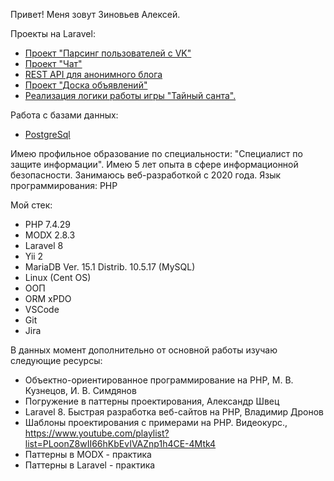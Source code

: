 Привет! Меня зовут Зиновьев Алексей.

Проекты на Laravel:
- <a href="https://github.com/al-zv/parser">Проект "Парсинг пользователей с VK"</a>
- <a href="https://github.com/al-zv/chat">Проект "Чат"</a>
- <a href="https://github.com/al-zv/macro">REST API для анонимного блога</a>
- <a href="https://github.com/al-zv/bboard">Проект "Доска объявлений"</a>
- <a href="https://github.com/al-zv/secret_santa">Реализация логики работы игры "Тайный санта".</a>

Работа с базами данных:
- <a href="https://github.com/al-zv/DBMS">PostgreSql</a>

Имею профильное образование по специальности: "Специалист по защите информации". Имею 5 лет опыта в сфере информационной безопасности.
Занимаюсь веб-разработкой с 2020 года. Язык программирования: PHP

Мой стек:
- PHP 7.4.29
- MODX 2.8.3
- Laravel 8
- Yii 2
- MariaDB Ver. 15.1 Distrib. 10.5.17 (MySQL)
- Linux (Cent OS)
- ООП
- ORM xPDO
- VSCode
- Git
- Jira

В данных момент дополнительно от основной работы изучаю следующие ресурсы:
* Объектно-ориентированное программирование на PHP,
М. В. Кузнецов, И. В. Симдянов
* Погружение в паттерны проектирования, Александр Швец
* Laravel 8. Быстрая разработка веб-сайтов на PHP, Владимир Дронов
* Шаблоны проектирования с примерами на PHP. Видеокурс., https://www.youtube.com/playlist?list=PLoonZ8wII66hKbEvIVAZnp1h4CE-4Mtk4
* Паттерны в MODX - практика
* Паттерны в Laravel - практика

